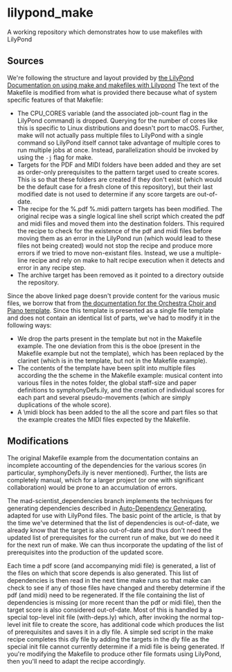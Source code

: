 # lilypond_make
A working repository which demonstrates how to use makefiles with LilyPond


## Sources

We're following the structure and layout provided by [the LilyPond Documentation on using make and makefiles with Lilypond](http://lilypond.org/doc/v2.20/Documentation/usage/make-and-makefiles)
The text of the Makefile is modified from what is provided there because what of system specific features of that Makefile:

 * The CPU_CORES variable (and the associated job-count flag in the LilyPond command) is dropped.  Querying for the number of cores like this is specific to Linux distributions and doesn't port to macOS.  Further, make will not actually pass multiple files to LilyPond with a single command so LilyPond itself cannot take advantage of multiple cores to run multiple jobs at once.  Instead, parallelization should be invoked by using the `-j` flag for make.
 * Targets for the PDF and MIDI folders have been added and they are set as order-only prerequisites to the pattern target used to create scores.  This is so that these folders are created if they don't exist (which would be the default case for a fresh clone of this repository), but their last modified date is not used to determine if any score targets are out-of-date.
 * The recipe for the %.pdf %.midi pattern targets has been modified.  The original recipe was a single logical line shell script  which created the pdf and midi files and moved them into the destination folders.  This required the recipe to check for the existence of the pdf and midi files before moving them as an error in the LilyPond run (which would lead to these files not being created) would not stop the recipe and produce more errors if we tried to move non-existant files.  Instead, we use a multiple-line recipe and rely on make to halt recipe execution when it detects and error in any recipe step.
 * The archive target has been removed as it pointed to a directory outside the repository.

Since the above linked page doesn't provide content for the various music files, we borrow that from [the documentation for the Orchestra Choir and Piano template](http://lilypond.org/doc/v2.20/Documentation/snippets/staff-notation#staff-notation-orchestra-choir-and-piano-template).  Since this template is presented as a single file template and does not contain an identical list of parts, we've had to modify it in the following ways:

 * We drop the parts present in the template but not in the Makefile example. The one deviation from this is the oboe (present in the Makefile example but not the template), which has been replaced by the clarinet (which is in the template, but not in the Makefile example).
 * The contents of the template have been split into multiple files according the the scheme in the Makefile example: musical content into various files in the notes folder, the global staff-size and paper definitions to symphonyDefs.ily, and the creation of individual scores for each part and several pseudo-movements (which are simply duplications of the whole score).
 * A \midi block has been added to the all the score and part files so that the example creates the MIDI files expected by the Makefile.


## Modifications

The original Makefile example from the documentation contains an incomplete accounting of the dependencies for the various scores (in particular, symphonyDefs.ily is never mentioned).  Further, the lists are completely manual, which for a larger project (or one with significant collaboration) would be prone to an accumulation of errors.

The mad-scientist_dependencies branch implements the techniques for generating dependencies described in [Auto-Dependency Generating](http://make.mad-scientist.net/papers/advanced-auto-dependency-generation/), adapted for use with LilyPond files.  The basic point of the article, is that by the time we've determined that the list of dependencies is out-of-date, we already know that the target is also out-of-date and thus don't need the updated list of prerequisites for the current run of make, but we do need it for the next run of make.  We can thus incorporate the updating of the list of prerequisites into the production of the updated score.

Each time a pdf score (and accompanying midi file) is generated, a list of the files on which that score depends is also generated.  This list of dependencies is then read in the next time make runs so that make can check to see if any of those files have changed and thereby determine if the pdf (and midi) need to be regenerated.  If the file containing the list of dependencies is missing (or more recent than the pdf or midi file), then the target score is also considered out-of-date.  Most of this is handled by a special top-level init file (with-deps.ly) which, after invoking the normal top-level init file to create the score, has additional code which produces the list of prerequisites and saves it in a dly file.  A simple sed script in the make recipe completes this dly file by adding the targets in the dly file as the special init file cannot currently determine if a midi file is being generated.  If you're modifying the Makefile to produce other file formats using LilyPond, then you'll need to adapt the recipe accordingly.
